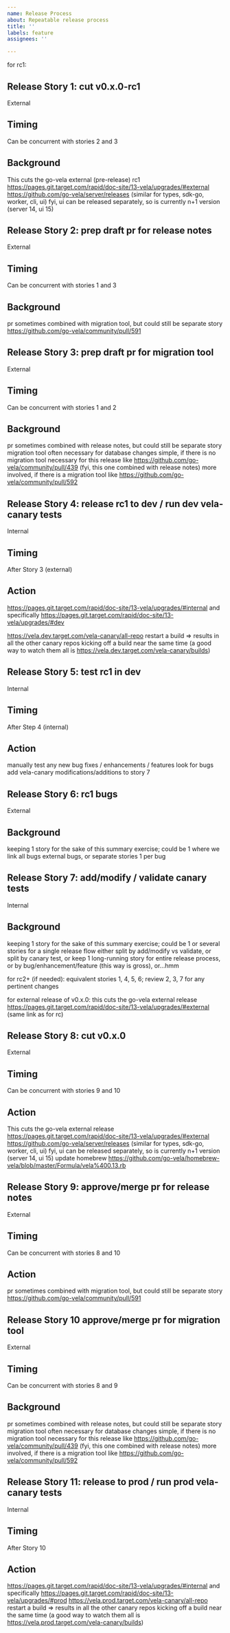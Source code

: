 ```yaml
---
name: Release Process
about: Repeatable release process
title: ''
labels: feature
assignees: ''

---
```


for rc1:

## Release Story 1: cut v0.x.0-rc1
External

## Timing
Can be concurrent with stories 2 and 3

## Background
This cuts the go-vela external (pre-release) rc1 https://pages.git.target.com/rapid/doc-site/13-vela/upgrades/#external
https://github.com/go-vela/server/releases (similar for types, sdk-go, worker, cli, ui)
fyi, ui can be released separately, so is currently n+1 version (server 14, ui 15)



## Release Story 2: prep draft pr for release notes
External

## Timing
Can be concurrent with stories 1 and 3

## Background
pr sometimes combined with migration tool, but could still be separate story
https://github.com/go-vela/community/pull/591



## Release Story 3: prep draft pr for migration tool
External

## Timing
Can be concurrent with stories 1 and 2

## Background
pr sometimes combined with release notes, but could still be separate story
migration tool often necessary for database changes
simple, if there is no migration tool necessary for this release like https://github.com/go-vela/community/pull/439 (fyi, this one combined with release notes)
more involved, if there is a migration tool like https://github.com/go-vela/community/pull/592



## Release Story 4: release rc1 to dev / run dev vela-canary tests
Internal

## Timing
After Story 3 (external)

## Action
https://pages.git.target.com/rapid/doc-site/13-vela/upgrades/#internal and 
specifically https://pages.git.target.com/rapid/doc-site/13-vela/upgrades/#dev

https://vela.dev.target.com/vela-canary/all-repo restart a build => results in all the other canary repos kicking off a build near the same time (a good way to watch them all is https://vela.dev.target.com/vela-canary/builds)



## Release Story 5: test rc1 in dev
Internal 

## Timing
After Step 4 (internal)

## Action
manually test any new bug fixes / enhancements / features
look for bugs
add vela-canary modifications/additions to story 7



## Release Story 6: rc1 bugs
External

## Background
keeping 1 story for the sake of this summary exercise; could be 1 where we link all bugs external bugs, or separate stories 1 per bug



## Release Story 7: add/modify / validate canary tests
Internal

## Background
keeping 1 story for the sake of this summary exercise; could be 1 or several stories for a single release flow
either split by add/modify vs validate, or split by canary test, or keep 1 long-running story for entire release process, or by bug/enhancement/feature (this way is gross), or…hmm



for rc2+ (if needed):
equivalent stories 1, 4, 5, 6; review 2, 3, 7 for any pertinent changes



for external release of v0.x.0:
this cuts the go-vela external release https://pages.git.target.com/rapid/doc-site/13-vela/upgrades/#external (same link as for rc)



## Release Story 8: cut v0.x.0
External 

## Timing
Can be concurrent with stories 9 and 10

## Action
This cuts the go-vela external release https://pages.git.target.com/rapid/doc-site/13-vela/upgrades/#external
https://github.com/go-vela/server/releases (similar for types, sdk-go, worker, cli, ui)
fyi, ui can be released separately, so is currently n+1 version (server 14, ui 15)
update homebrew https://github.com/go-vela/homebrew-vela/blob/master/Formula/vela%400.13.rb



## Release Story 9: approve/merge pr for release notes
External

## Timing
Can be concurrent with stories 8 and 10

## Action
pr sometimes combined with migration tool, but could still be separate story
https://github.com/go-vela/community/pull/591



## Release Story 10 approve/merge pr for migration tool
External 

## Timing
Can be concurrent with stories 8 and 9

## Background
pr sometimes combined with release notes, but could still be separate story
migration tool often necessary for database changes
simple, if there is no migration tool necessary for this release like https://github.com/go-vela/community/pull/439 (fyi, this one combined with release notes)
more involved, if there is a migration tool like https://github.com/go-vela/community/pull/592



## Release Story 11: release to prod / run prod vela-canary tests
Internal 

## Timing
After Story 10

## Action
https://pages.git.target.com/rapid/doc-site/13-vela/upgrades/#internal and specifically https://pages.git.target.com/rapid/doc-site/13-vela/upgrades/#prod
https://vela.prod.target.com/vela-canary/all-repo restart a build => results in all the other canary repos kicking off a build near the same time (a good way to watch them all is https://vela.prod.target.com/vela-canary/builds)
